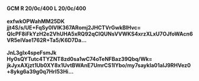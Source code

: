 #### GCM R 20/0c/400 L 20/0c/400
**exfwkOPWahMM25DK**<br/>**jjt4S/s/UE+FqSy0lVIK367ARomj2JHCTVrGwkBlHvc=**<br/>**QIcPF8iFkYzH2e2VhUHA5xRQ92qClQUNsVVWKS4xrzXLxU7OJfoWAcn6VR5eIVae1762R+Ta5/K6D7Da...**<br/><br/>
**JnL3gIx4speFsmJk**<br/>**Hy0sQYTutc4TYZNT8zd0sa1wC74oTeNFBaz39Qbq/Wk=**<br/>**jkJyxAXjzt1Ub0XY8x1UvtBWAnE7UmrCS1lYbo/my7saykla01alJ9RHVez0+8ykg6a39g0q7HrI53Hi...**
